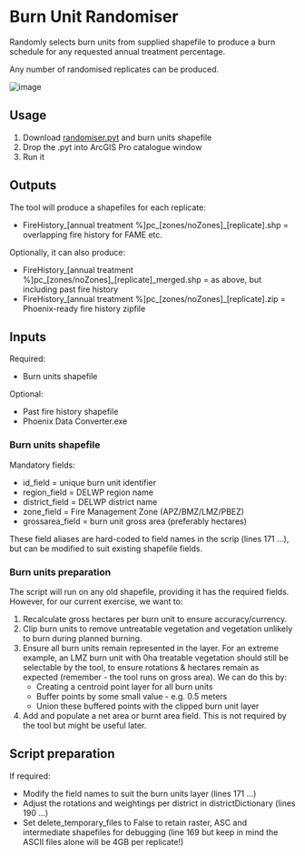# Burn Unit Randomiser


Randomly selects burn units from supplied shapefile to produce a burn schedule for any requested annual treatment percentage.

Any number of randomised replicates can be produced.

![image](https://user-images.githubusercontent.com/100050237/155917525-7d429713-a420-40f6-ad88-0ea33aad25c6.png)


## Usage
1. Download [randomiser.pyt](https://github.com/mm61-delwp/burnunit_randomiser/blob/main/randomiser.pyt) and burn units shapefile
2. Drop the .pyt into ArcGIS Pro catalogue window
3. Run it

## Outputs

The tool will produce a shapefiles for each replicate:
* FireHistory\_[annual treatment %]pc\_[zones/noZones]\_[replicate].shp = overlapping fire history for FAME etc.

Optionally, it can also produce:
* FireHistory\_[annual treatment %]pc\_[zones/noZones]\_[replicate]\_merged.shp = as above, but including past fire history
* FireHistory\_[annual treatment %]pc\_[zones/noZones]\_[replicate].zip = Phoenix-ready fire history zipfile

## Inputs

Required: 
* Burn units shapefile

Optional:
* Past fire history shapefile
* Phoenix Data Converter.exe 

### Burn units shapefile
Mandatory fields:
* id_field = unique burn unit identifier
* region_field = DELWP region name
* district_field = DELWP district name
* zone_field = Fire Management Zone (APZ/BMZ/LMZ/PBEZ)
* grossarea_field = burn unit gross area (preferably hectares)

These field aliases are hard-coded to field names in the scrip (lines 171 ...), but can be modified to suit existing shapefile fields.

### Burn units preparation
The script will run on any old shapefile, providing it has the required fields. However, for our current exercise, we want to:
1. Recalculate gross hectares per burn unit to ensure accuracy/currency.
2. Clip burn units to remove untreatable vegetation and vegetation unlikely to burn during planned burning. 
3. Ensure all burn units remain represented in the layer. For an extreme example, an LMZ burn unit with 0ha treatable vegetation should still be selectable by the tool, to ensure rotations & hectares remain as expected (remember - the tool runs on gross area). We can do this by:
    * Creating a centroid point layer for all burn units
    * Buffer points by some small value - e.g. 0.5 meters
    * Union these buffered points with the clipped burn unit layer
4. Add and populate a net area or burnt area field. This is not required by the tool but might be useful later.

## Script preparation
If required:
* Modify the field names to suit the burn units layer (lines 171 ...)
* Adjust the rotations and weightings per district in districtDictionary (lines 190 ...)
* Set delete_temporary_files to False to retain raster, ASC and intermediate shapefiles for debugging (line 169 but keep in mind the ASCII files alone will be 4GB per replicate!)
